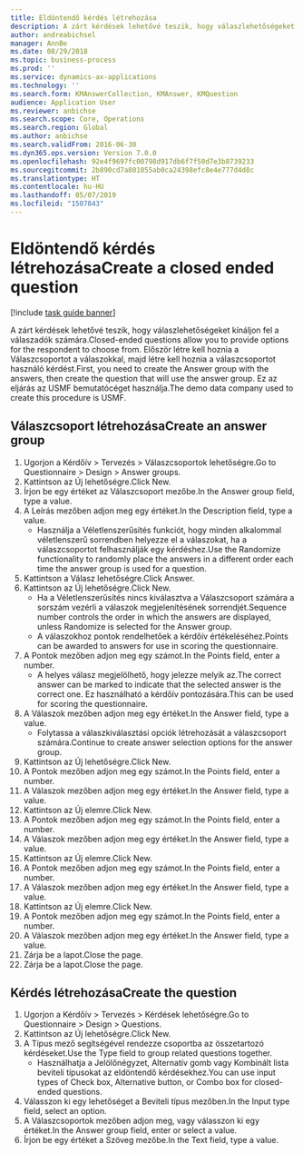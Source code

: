 ```yaml
---
title: Eldöntendő kérdés létrehozása
description: A zárt kérdések lehetővé teszik, hogy válaszlehetőségeket kínáljon fel a válaszadók számára.
author: andreabichsel
manager: AnnBe
ms.date: 08/29/2018
ms.topic: business-process
ms.prod: ''
ms.service: dynamics-ax-applications
ms.technology: ''
ms.search.form: KMAnswerCollection, KMAnswer, KMQuestion
audience: Application User
ms.reviewer: anbichse
ms.search.scope: Core, Operations
ms.search.region: Global
ms.author: anbichse
ms.search.validFrom: 2016-06-30
ms.dyn365.ops.version: Version 7.0.0
ms.openlocfilehash: 92e4f9697fc00798d917db6f7f50d7e3b8739233
ms.sourcegitcommit: 2b890cd7a801055ab0ca24398efc8e4e777d4d8c
ms.translationtype: HT
ms.contentlocale: hu-HU
ms.lasthandoff: 05/07/2019
ms.locfileid: "1507843"
---
```

# <a name="create-a-closed-ended-question"></a><span data-ttu-id="41389-103">Eldöntendő kérdés létrehozása</span><span class="sxs-lookup"><span data-stu-id="41389-103">Create a closed ended question</span></span>

[!include [task guide banner](../../includes/task-guide-banner.md)]

<span data-ttu-id="41389-104">A zárt kérdések lehetővé teszik, hogy válaszlehetőségeket kínáljon fel a válaszadók számára.</span><span class="sxs-lookup"><span data-stu-id="41389-104">Closed-ended questions allow you to provide options for the respondent to choose from.</span></span> <span data-ttu-id="41389-105">Először létre kell hoznia a Válaszcsoportot a válaszokkal, majd létre kell hoznia a válaszcsoportot használó kérdést.</span><span class="sxs-lookup"><span data-stu-id="41389-105">First, you need to create the Answer group with the answers, then create the question that will use the answer group.</span></span> <span data-ttu-id="41389-106">Ez az eljárás az USMF bemutatócéget használja.</span><span class="sxs-lookup"><span data-stu-id="41389-106">The demo data company used to create this procedure is USMF.</span></span>


## <a name="create-an-answer-group"></a><span data-ttu-id="41389-107">Válaszcsoport létrehozása</span><span class="sxs-lookup"><span data-stu-id="41389-107">Create an answer group</span></span>
1. <span data-ttu-id="41389-108">Ugorjon a Kérdőív > Tervezés > Válaszcsoportok lehetőségre.</span><span class="sxs-lookup"><span data-stu-id="41389-108">Go to Questionnaire > Design > Answer groups.</span></span>
2. <span data-ttu-id="41389-109">Kattintson az Új lehetőségre.</span><span class="sxs-lookup"><span data-stu-id="41389-109">Click New.</span></span>
3. <span data-ttu-id="41389-110">Írjon be egy értéket az Válaszcsoport mezőbe.</span><span class="sxs-lookup"><span data-stu-id="41389-110">In the Answer group field, type a value.</span></span>
4. <span data-ttu-id="41389-111">A Leírás mezőben adjon meg egy értéket.</span><span class="sxs-lookup"><span data-stu-id="41389-111">In the Description field, type a value.</span></span>
    * <span data-ttu-id="41389-112">Használja a Véletlenszerűsítés funkciót, hogy minden alkalommal véletlenszerű sorrendben helyezze el a válaszokat, ha a válaszcsoportot felhasználják egy kérdéshez.</span><span class="sxs-lookup"><span data-stu-id="41389-112">Use the Randomize functionality to randomly place the answers in a different order each time the answer group is used for a question.</span></span>  
5. <span data-ttu-id="41389-113">Kattintson a Válasz lehetőségre.</span><span class="sxs-lookup"><span data-stu-id="41389-113">Click Answer.</span></span>
6. <span data-ttu-id="41389-114">Kattintson az Új lehetőségre.</span><span class="sxs-lookup"><span data-stu-id="41389-114">Click New.</span></span>
    * <span data-ttu-id="41389-115">Ha a Véletlenszerűsítés nincs kiválasztva a Válaszcsoport számára a sorszám vezérli a válaszok megjelenítésének sorrendjét.</span><span class="sxs-lookup"><span data-stu-id="41389-115">Sequence number controls the order in which the answers are displayed, unless Randomize is selected for the Answer group.</span></span>  
    * <span data-ttu-id="41389-116">A válaszokhoz pontok rendelhetőek a kérdőív értékeléséhez.</span><span class="sxs-lookup"><span data-stu-id="41389-116">Points can be awarded to answers for use in scoring the questionnaire.</span></span>  
7. <span data-ttu-id="41389-117">A Pontok mezőben adjon meg egy számot.</span><span class="sxs-lookup"><span data-stu-id="41389-117">In the Points field, enter a number.</span></span>
    * <span data-ttu-id="41389-118">A helyes válasz megjelölhető, hogy jelezze melyik az.</span><span class="sxs-lookup"><span data-stu-id="41389-118">The correct answer can be marked to indicate that the selected answer is the correct one.</span></span> <span data-ttu-id="41389-119">Ez használható a kérdőív pontozására.</span><span class="sxs-lookup"><span data-stu-id="41389-119">This can be used for scoring the questionnaire.</span></span>  
8. <span data-ttu-id="41389-120">A Válaszok mezőben adjon meg egy értéket.</span><span class="sxs-lookup"><span data-stu-id="41389-120">In the Answer field, type a value.</span></span>
    * <span data-ttu-id="41389-121">Folytassa a válaszkiválasztási opciók létrehozását a válaszcsoport számára.</span><span class="sxs-lookup"><span data-stu-id="41389-121">Continue to create answer selection options for the answer group.</span></span>  
9. <span data-ttu-id="41389-122">Kattintson az Új lehetőségre.</span><span class="sxs-lookup"><span data-stu-id="41389-122">Click New.</span></span>
10. <span data-ttu-id="41389-123">A Pontok mezőben adjon meg egy számot.</span><span class="sxs-lookup"><span data-stu-id="41389-123">In the Points field, enter a number.</span></span>
11. <span data-ttu-id="41389-124">A Válaszok mezőben adjon meg egy értéket.</span><span class="sxs-lookup"><span data-stu-id="41389-124">In the Answer field, type a value.</span></span>
12. <span data-ttu-id="41389-125">Kattintson az Új elemre.</span><span class="sxs-lookup"><span data-stu-id="41389-125">Click New.</span></span>
13. <span data-ttu-id="41389-126">A Pontok mezőben adjon meg egy számot.</span><span class="sxs-lookup"><span data-stu-id="41389-126">In the Points field, enter a number.</span></span>
14. <span data-ttu-id="41389-127">A Válaszok mezőben adjon meg egy értéket.</span><span class="sxs-lookup"><span data-stu-id="41389-127">In the Answer field, type a value.</span></span>
15. <span data-ttu-id="41389-128">Kattintson az Új elemre.</span><span class="sxs-lookup"><span data-stu-id="41389-128">Click New.</span></span>
16. <span data-ttu-id="41389-129">A Pontok mezőben adjon meg egy számot.</span><span class="sxs-lookup"><span data-stu-id="41389-129">In the Points field, enter a number.</span></span>
17. <span data-ttu-id="41389-130">A Válaszok mezőben adjon meg egy értéket.</span><span class="sxs-lookup"><span data-stu-id="41389-130">In the Answer field, type a value.</span></span>
18. <span data-ttu-id="41389-131">Kattintson az Új elemre.</span><span class="sxs-lookup"><span data-stu-id="41389-131">Click New.</span></span>
19. <span data-ttu-id="41389-132">A Pontok mezőben adjon meg egy számot.</span><span class="sxs-lookup"><span data-stu-id="41389-132">In the Points field, enter a number.</span></span>
20. <span data-ttu-id="41389-133">A Válaszok mezőben adjon meg egy értéket.</span><span class="sxs-lookup"><span data-stu-id="41389-133">In the Answer field, type a value.</span></span>
21. <span data-ttu-id="41389-134">Zárja be a lapot.</span><span class="sxs-lookup"><span data-stu-id="41389-134">Close the page.</span></span>
22. <span data-ttu-id="41389-135">Zárja be a lapot.</span><span class="sxs-lookup"><span data-stu-id="41389-135">Close the page.</span></span>

## <a name="create-the-question"></a><span data-ttu-id="41389-136">Kérdés létrehozása</span><span class="sxs-lookup"><span data-stu-id="41389-136">Create the question</span></span>
1. <span data-ttu-id="41389-137">Ugorjon a Kérdőív > Tervezés > Kérdések lehetőségre.</span><span class="sxs-lookup"><span data-stu-id="41389-137">Go to Questionnaire > Design > Questions.</span></span>
2. <span data-ttu-id="41389-138">Kattintson az Új lehetőségre.</span><span class="sxs-lookup"><span data-stu-id="41389-138">Click New.</span></span>
3. <span data-ttu-id="41389-139">A Típus mező segítségével rendezze csoportba az összetartozó kérdéseket.</span><span class="sxs-lookup"><span data-stu-id="41389-139">Use the Type field to group related questions together.</span></span>
    * <span data-ttu-id="41389-140">Használhatja a Jelölőnégyzet, Alternatív gomb vagy Kombinált lista beviteli típusokat az eldöntendő kérdésekhez.</span><span class="sxs-lookup"><span data-stu-id="41389-140">You can use input types of Check box, Alternative button, or Combo box for closed-ended questions.</span></span>  
4. <span data-ttu-id="41389-141">Válasszon ki egy lehetőséget a Beviteli típus mezőben.</span><span class="sxs-lookup"><span data-stu-id="41389-141">In the Input type field, select an option.</span></span>
5. <span data-ttu-id="41389-142">A Válaszcsoportok mezőben adjon meg, vagy válasszon ki egy értéket.</span><span class="sxs-lookup"><span data-stu-id="41389-142">In the Answer group field, enter or select a value.</span></span>
6. <span data-ttu-id="41389-143">Írjon be egy értéket a Szöveg mezőbe.</span><span class="sxs-lookup"><span data-stu-id="41389-143">In the Text field, type a value.</span></span>

